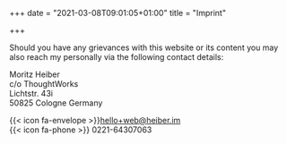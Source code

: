+++
date = "2021-03-08T09:01:05+01:00"
title = "Imprint"

+++

Should you have any grievances with this website or its content you may also reach my personally via the following contact details:

Moritz Heiber\
c/o ThoughtWorks\
Lichtstr. 43i\
50825 Cologne
Germany

{{< icon fa-envelope >}}<a href="mailto:hello+web@heiber.im">hello+web@heiber.im</a>\
{{< icon fa-phone >}} 0221-64307063
